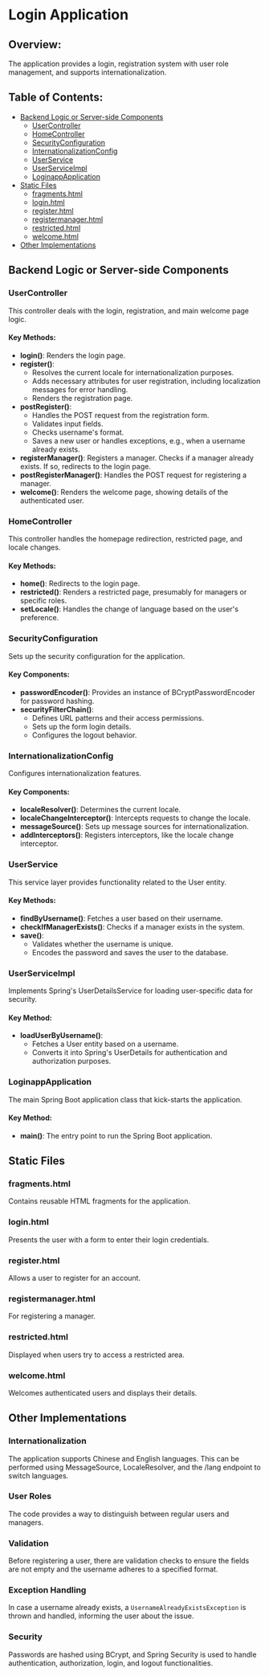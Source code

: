 # Login Application

## Overview:
The application provides a login, registration system with user role management, and supports internationalization.

## Table of Contents:

- [Backend Logic or Server-side Components](#backend-logic-or-server-side-components)
  - [UserController](#usercontroller)
  - [HomeController](#homecontroller)
  - [SecurityConfiguration](#securityconfiguration)
  - [InternationalizationConfig](#internationalizationconfig)
  - [UserService](#userservice)
  - [UserServiceImpl](#userserviceimpl)
  - [LoginappApplication](#loginappapplication)
- [Static Files](#static-files)
  - [fragments.html](#fragmentshtml)
  - [login.html](#loginhtml)
  - [register.html](#registerhtml)
  - [registermanager.html](#registermanagerhtml)
  - [restricted.html](#restrictedhtml)
  - [welcome.html](#welcomehtml)
- [Other Implementations](#other-implementations)

## Backend Logic or Server-side Components

### UserController
This controller deals with the login, registration, and main welcome page logic.

#### Key Methods:
- **login()**: Renders the login page.
- **register()**:
  - Resolves the current locale for internationalization purposes.
  - Adds necessary attributes for user registration, including localization messages for error handling.
  - Renders the registration page.
- **postRegister()**:
  - Handles the POST request from the registration form.
  - Validates input fields.
  - Checks username's format.
  - Saves a new user or handles exceptions, e.g., when a username already exists.
- **registerManager()**: Registers a manager. Checks if a manager already exists. If so, redirects to the login page.
- **postRegisterManager()**: Handles the POST request for registering a manager.
- **welcome()**: Renders the welcome page, showing details of the authenticated user.


### HomeController
This controller handles the homepage redirection, restricted page, and locale changes.

#### Key Methods:
- **home()**: Redirects to the login page.
- **restricted()**: Renders a restricted page, presumably for managers or specific roles.
- **setLocale()**: Handles the change of language based on the user's preference.

### SecurityConfiguration
Sets up the security configuration for the application.

#### Key Components:
- **passwordEncoder()**: Provides an instance of BCryptPasswordEncoder for password hashing.
- **securityFilterChain()**:
  - Defines URL patterns and their access permissions.
  - Sets up the form login details.
  - Configures the logout behavior.

### InternationalizationConfig
Configures internationalization features.

#### Key Components:
- **localeResolver()**: Determines the current locale.
- **localeChangeInterceptor()**: Intercepts requests to change the locale.
- **messageSource()**: Sets up message sources for internationalization.
- **addInterceptors()**: Registers interceptors, like the locale change interceptor.

### UserService
This service layer provides functionality related to the User entity.

#### Key Methods:
- **findByUsername()**: Fetches a user based on their username.
- **checkIfManagerExists()**: Checks if a manager exists in the system.
- **save()**:
  - Validates whether the username is unique.
  - Encodes the password and saves the user to the database.

### UserServiceImpl
Implements Spring's UserDetailsService for loading user-specific data for security.

#### Key Method:
- **loadUserByUsername()**:
  - Fetches a User entity based on a username.
  - Converts it into Spring's UserDetails for authentication and authorization purposes.

### LoginappApplication
The main Spring Boot application class that kick-starts the application.

#### Key Method:
- **main()**: The entry point to run the Spring Boot application.

## Static Files

### fragments.html
Contains reusable HTML fragments for the application.

### login.html
Presents the user with a form to enter their login credentials.

### register.html
Allows a user to register for an account.

### registermanager.html
For registering a manager.

### restricted.html
Displayed when users try to access a restricted area.

### welcome.html
Welcomes authenticated users and displays their details.

## Other Implementations

### Internationalization
The application supports Chinese and English languages. This can be performed using MessageSource, LocaleResolver, and the /lang endpoint to switch languages.

### User Roles
The code provides a way to distinguish between regular users and managers.

### Validation
Before registering a user, there are validation checks to ensure the fields are not empty and the username adheres to a specified format.

### Exception Handling
In case a username already exists, a `UsernameAlreadyExistsException` is thrown and handled, informing the user about the issue.

### Security
Passwords are hashed using BCrypt, and Spring Security is used to handle authentication, authorization, login, and logout functionalities.
